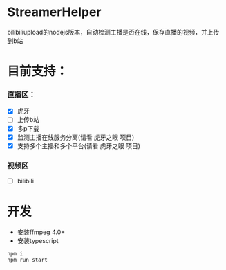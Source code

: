 # StreamerHelper

bilibiliupload的nodejs版本，自动检测主播是否在线，保存直播的视频，并上传到b站

# 目前支持：
### 直播区：
- [x] 虎牙
- [ ] 上传b站
- [x] 多p下载
- [x] 监测主播在线服务分离(请看 虎牙之眼 项目)
- [x] 支持多个主播和多个平台(请看 虎牙之眼 项目)
### 视频区
- [ ] bilibili

# 开发

- 安装ffmpeg 4.0+
- 安装typescript
```
npm i
npm run start
```


